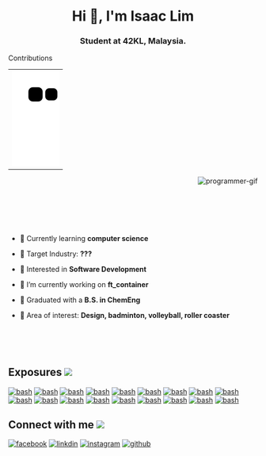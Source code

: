 <!--
**IsaaacLim/IsaaacLim** is a ✨ _special_ ✨ repository because its `README.md` (this file) appears on your GitHub profile.
-->

<h1 align="center">Hi 👋, I'm Isaac Lim</h1>
<h3 align="center">Student at 42KL, Malaysia.</h3>

<!--
Snake-eating contribution graph:
https://dev.to/mishmanners/how-to-enable-github-actions-on-your-profile-readme-for-a-contribution-graph-4l66

Creating borders around (GitHub strips out CSS):
https://newbedev.com/is-it-possible-to-add-border-to-image-in-github-markdown
-->
<p>Contributions</p>
<table><tr><td>
<img src = "https://github.com/IsaaacLim/IsaaacLim/blob/output/github-contribution-grid-snake.svg">
</td></tr></table>
  
<p><img align="right" src="https://user-images.githubusercontent.com/75291303/148899465-10ca2abe-cf1f-4d40-97e2-df814ab7aee7.gif" alt="programmer-gif" /></p>

<br>
<br>
<br>
<br>
<br>
<br>

- 🥩 Currently learning **computer science**

- 🍊 Target Industry: **???**

- 🧀 Interested in **Software Development**

- 🥑 I’m currently working on **ft_container**

- 🧊 Graduated with a **B.S. in ChemEng**

- 🍇 Area of interest: **Design, badminton, volleyball, roller coaster**

<br>
<br>
<br>

<!---
Programming language icons:
https://devicon.dev/
--->
<h2> Exposures <img src="https://user-images.githubusercontent.com/75291303/148883361-8462997e-2ba2-48cd-a950-620220ff09bb.gif" width=32px></h2>

<a href="#"><img width="36" alt="bash" src="https://cdn.jsdelivr.net/gh/devicons/devicon/icons/c/c-original.svg"/></a>
<a href="#"><img width="36" alt="bash" src="https://cdn.jsdelivr.net/gh/devicons/devicon/icons/cplusplus/cplusplus-original.svg"/><a>
<a href="#"><img width="36" alt="bash" src="https://cdn.jsdelivr.net/gh/devicons/devicon/icons/bash/bash-original.svg"/></a>
<a href="#"><img width="36" alt="bash" src="https://cdn.jsdelivr.net/gh/devicons/devicon/icons/ubuntu/ubuntu-plain.svg"/></a>
<a href="#"><img width="36" alt="bash" src="https://cdn.jsdelivr.net/gh/devicons/devicon/icons/vim/vim-original.svg"/></a>
<a href="#"><img width="36" alt="bash" src="https://cdn.jsdelivr.net/gh/devicons/devicon/icons/git/git-original.svg"/></a>
<a href="#"><img width="36" alt="bash" src="https://cdn.jsdelivr.net/gh/devicons/devicon/icons/vscode/vscode-original.svg"/></a>
<a href="#"><img width="36" alt="bash" src="https://cdn.jsdelivr.net/gh/devicons/devicon/icons/html5/html5-original.svg"/></a>
<a href="#"><img width="36" alt="bash" src="https://cdn.jsdelivr.net/gh/devicons/devicon/icons/css3/css3-original.svg"/></a>
<a href="#"><img width="36" alt="bash" src="https://cdn.jsdelivr.net/gh/devicons/devicon/icons/react/react-original.svg"/></a>
<a href="#"><img width="36" alt="bash" src="https://cdn.jsdelivr.net/gh/devicons/devicon/icons/gatsby/gatsby-plain.svg"/></a>
<a href="#"><img width="36" alt="bash" src="https://cdn.jsdelivr.net/gh/devicons/devicon/icons/vuejs/vuejs-original.svg"/></a>
<a href="#"><img width="36" alt="bash" src="https://cdn.jsdelivr.net/gh/devicons/devicon/icons/figma/figma-original.svg"/></a>
<a href="#"><img width="36" alt="bash" src="https://cdn.jsdelivr.net/gh/devicons/devicon/icons/wordpress/wordpress-plain.svg"/></a>
<a href="#"><img width="36" alt="bash" src="https://cdn.jsdelivr.net/gh/devicons/devicon/icons/python/python-original.svg"/></a>
<a href="#"><img width="36" alt="bash" src="https://cdn.jsdelivr.net/gh/devicons/devicon/icons/javascript/javascript-original.svg"/></a>
<a href="#"><img width="36" alt="bash" src="https://cdn.jsdelivr.net/gh/devicons/devicon/icons/docker/docker-original.svg" /></a>
<a href="#"><img width="36" alt="bash" src="https://cdn.jsdelivr.net/gh/devicons/devicon/icons/github/github-original.svg"/></a>

<!---
Social media icons:
https://buffer.com/library/social-media-icons/
--->
<h2> Connect with me <img src="https://user-images.githubusercontent.com/75291303/148881839-962cd91a-4e09-4c00-9871-0ccdb71e4798.gif" width="100px"></h2>
<a href="https://www.facebook.com/isaaacLim"><img width="36" alt="facebook" src="https://user-images.githubusercontent.com/75291303/148883071-b7e23004-4280-48b5-9960-e7bc39a02762.png"></a>
<a href="https://www.linkedin.com/in/isaaclimjj/"><img width="36" alt="linkdin" src="https://user-images.githubusercontent.com/75291303/148882971-9c954f70-c48e-4485-92c6-b8722e200b7a.png"></a>
<a href="https://www.instagram.com/isaaaclim/?hl=en"><img width="36" alt="instagram" src="https://user-images.githubusercontent.com/75291303/148883067-58ccbf5d-71fc-43e6-af78-01e258a63fc7.png"></a>
<a href="https://github.com/IsaaacLim"><img width="36" alt="github" src="https://user-images.githubusercontent.com/75291303/148883180-5f60ae40-4eb8-4863-8239-e0f7a29955e0.png"></a>
